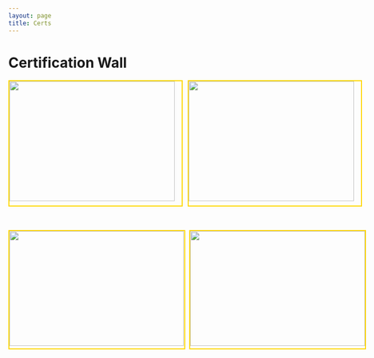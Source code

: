 ```yaml
---
layout: page
title: Certs
---
```


# Certification Wall
<html>
    <head>
        <style>
            .box1 {    
                /* background-color: black; */
                /* border: 1px solid black; */
                width: 800px;
                height: 610px;
                position: absolute;
                display: flex;       
            }
            .boxa{
                position: relative;
                border: 2px solid gold;
                height: 249px;
                width: 345px;
                margin-right: 10px;
            }
            .boxb{
                height: 273px;
                width: 384px;
                position: absolute;
                margin-top: 310px;     
                display: flex;
            }
            .display{
                height: auto;
                width: 98%;
            }
            .littleBox{
                border: 2px solid gold;
                width: 350px;
                height: 235px;
                margin-right: 8px;   
                position: relative;
            }
            .outterBox{
                height: 290px;
                width: 800px;
                position: absolute;
                margin-top:300px;
                display: flex;
            }      
        </style>
    </head>
    <body>
        <div class="box1">
            <div class="boxa">
                <img class="display" src="/projects/RPA.png">
            </div>
            <div class="boxa">
                <img class="display" src="/projects/Udemy_webstore.png">
            </div>
        </div>
        <div class="outterBox">
            <div class="littleBox">
                <img class="display" style="height:230px; width: 349px;" src="/projects/Coursera_deeplearning.png">
            </div>
            <div class="littleBox">
                <img class="display" style="height:230px; width: 350px" src="/projects/RPA_foundationTraining.png">
            </div>
        </div> 
    </body>
</html>

<br>
<br>
<br>
<br>
<br>
<br>
<br>
<br>
<br>
<br>
<br>
<br>
<br>
<br>
<br>
<br>
<br>
<br>
<br>
<br>
<br>
<br>
<br>
<br>
<br>
<br>
<br>